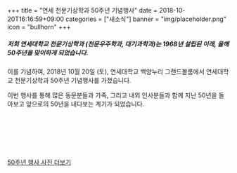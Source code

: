 +++
title = "연세 천문기상학과 50주년 기념행사"
date = 2018-10-20T16:16:59+09:00
categories = ["새소식"]
banner = "img/placeholder.png"
icon = "bullhorn"
+++

##### 저희 연세대학교 천문기상학과 (천문우주학과, 대기과학과)는 1968년 설립된 이래, 올해 50주년을 맞이하게 되었습니다.

<!--more-->

이를 기념하여, 2018년 10월 20일 (토), 연세대학교 백양누리 그랜드볼룸에서 연세대학교 천문기상학과 50주년 기념행사를 가졌습니다.


이번 행사를 통해 많은 동문분들과 가족, 그리고 내외 인사분들과 함께 지난 50년을 돌아보고 앞으로의 50년을 내다보는 계기가 되었습니다.

<div class='image'>
<img src="/img/cbackground.jpg" class="img-responsive" alt="">
</div>

<br>
<br>

<!--more-->
<div class='image'>
<img src="/img/GroupPhoto3.png" class="img-responsive" alt="">
</div>

<br>
<br>

<!--more-->
<div class='image'>
<img src="/img/atmoshistory.jpg" class="img-responsive" alt="">
</div>

<br>

[50주년 행사 사진 더보기](https://photos.app.goo.gl/6kZsD1cpR3GupeD97)

